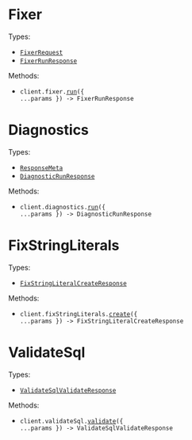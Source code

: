 # Fixer

Types:

- <code><a href="./src/resources/fixer.ts">FixerRequest</a></code>
- <code><a href="./src/resources/fixer.ts">FixerRunResponse</a></code>

Methods:

- <code title="post /v1/fixer">client.fixer.<a href="./src/resources/fixer.ts">run</a>({ ...params }) -> FixerRunResponse</code>

# Diagnostics

Types:

- <code><a href="./src/resources/diagnostics.ts">ResponseMeta</a></code>
- <code><a href="./src/resources/diagnostics.ts">DiagnosticRunResponse</a></code>

Methods:

- <code title="post /v1/diagnostics">client.diagnostics.<a href="./src/resources/diagnostics.ts">run</a>({ ...params }) -> DiagnosticRunResponse</code>

# FixStringLiterals

Types:

- <code><a href="./src/resources/fix-string-literals.ts">FixStringLiteralCreateResponse</a></code>

Methods:

- <code title="post /v1/fix-string-literals">client.fixStringLiterals.<a href="./src/resources/fix-string-literals.ts">create</a>({ ...params }) -> FixStringLiteralCreateResponse</code>

# ValidateSql

Types:

- <code><a href="./src/resources/validate-sql.ts">ValidateSqlValidateResponse</a></code>

Methods:

- <code title="post /v1/validate-sql">client.validateSql.<a href="./src/resources/validate-sql.ts">validate</a>({ ...params }) -> ValidateSqlValidateResponse</code>
